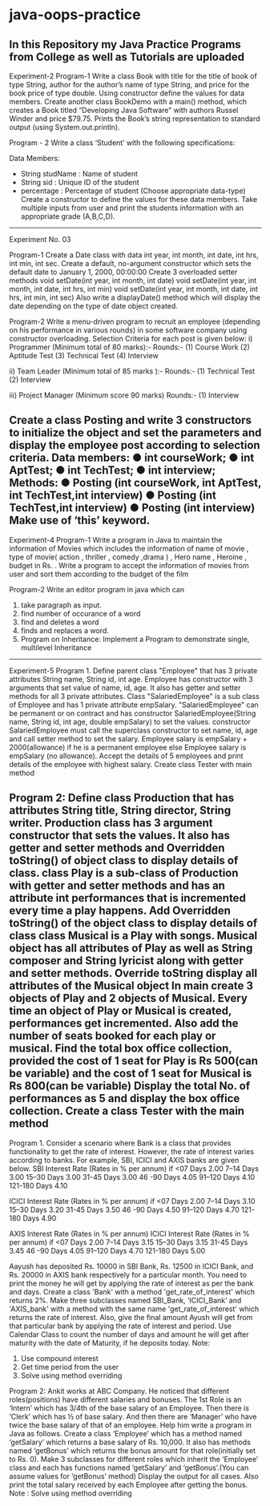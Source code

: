 # java-oops-practice
In this Repository my Java Practice Programs from College as well as Tutorials are uploaded 
------------------------------------------------------------------------------------------------------------------------------------------------------------------------------------------------------------------------------------------------------------------------------------------------------------------------------------------------------------------------------------------------------------------------------------------------------------------------------------------------------

Experiment-2
Program-1
Write a class Book with title for the title of book of type String, author for the author’s name of type String, and price for the book price of type double. Using constructor define the values for data members. Create another class BookDemo with a main() method, which creates a Book titled “Developing Java Software” with authors Russel Winder and price $79.75. Prints the Book’s string representation to standard output (using System.out.println).

Program - 2
Write a class ‘Student’ with the following specifications:

Data Members:
- String studName : Name of student
- String sid : Unique ID of the student
- percentage : Percentage of student (Choose appropriate data-type)
Create a constructor to define the values for these data members. Take multiple inputs from user and print the students information with an appropriate grade (A,B,C,D).
------------------------------------------------------------------------------------------------------------------------------------------------------------------------------------------------------------------------------------------------------------------------------------------------------------------------------------------------------------------------------------------------------------------------------------------------------------------------------------------------------

Experiment No. 03

Program-1
Create a Date class with data int year, int month, int date,  int hrs, int min, int sec. Create a default, no-argument constructor which sets the default date to January 1, 2000, 00:00:00 Create 3 overloaded setter methods 
void setDate(int year, int month, int date)
void setDate(int year, int month, int date, int hrs, int min)
void setDate(int year, int month, int date, int hrs, int min, int sec)
Also write a displayDate() method which will display the date depending on the type of date object created.

Program-2
Write a menu-driven program to recruit an employee (depending on his performance in various rounds) in some software company using constructor overloading.
Selection Criteria for each post is given below:
i) Programmer (Minimum total of 80 marks):-
Rounds:-
(1) Course Work
(2) Aptitude Test
(3) Technical Test
(4) Interview

ii) Team Leader (Minimum total of 85 marks ):-
Rounds:-
(1) Technical Test
(2) Interview

iii) Project Manager (Minimum score 90 marks)
Rounds:-
(1) Interview

Create a class Posting and write 3 constructors to initialize the object and set the parameters
and display the employee post according to selection criteria.
Data members:
● int courseWork;
● int AptTest;
● int TechTest;
● int interview;
Methods:
● Posting (int courseWork, int AptTest, int TechTest,int interview)
● Posting (int TechTest,int interview)
● Posting (int interview)
Make use of ‘this’ keyword.
------------------------------------------------------------------------------------------------------------------------------------------------------------------------------------------------------------------------------------------------------------------------------------------------------------------------------------------------------------------------------------------------------------------------------------------------------------------------------------------------------

Experiment-4
Program-1
Write a program in Java to maintain the information of Movies which includes the information of name of movie , type of movie( action , thriller , comedy ,drama ) , Hero name , Heroine , budget in Rs. . Write a program to accept the information of movies from user and sort them according to the budget of the film

Program-2
Write an editor program in java which can
1. take paragraph as input.
2. find number of occurance of a word
3. find and deletes a word
4. finds and replaces a word.
5.  Program on Inheritance: Implement a Program to demonstrate single, multilevel Inheritance
------------------------------------------------------------------------------------------------------------------------------------------------------------------------------------------------------------------------------------------------------------------------------------------------------------------------------------------------------------------------------------------------------------------------------------------------------------------------------------------------------

Experiment-5
Program 1. Define parent class "Employee" that has 3 private attributes String name, String id, int age.
Employee has constructor with 3 arguments that set value of name, id, age. It also has getter and setter methods for all 3 private attributes.
Class "SalariedEmployee" is a sub class of Employee and has 1 private attribute empSalary. "SalariedEmployee" can be permanent or on contract and has constructor SalariedEmployee(String name, String id, int age, double empSalary) to set the values.
constructor SalariedEmployee must call the superclass constructor to set name, id, age and call setter method to set the salary.
Employee salary is empSalary + 2000(allowance) if he is a permanent employee else Employee salary is empSalary (no allowance).
Accept the details of 5 employees and print details of the employee with highest salary.
Create class Tester with main method

Program 2: Define class Production that has attributes String title, String director, String writer. Production class has 3 argument constructor that sets the values. It also has getter and setter methods and Overridden toString() of object class  to display details of class.
class Play is a sub-class of Production with getter and setter methods and has an attribute int performances that is incremented every time a play happens. Add Overridden toString() of the object class to display details of class
class Musical is a Play with songs. Musical object has all attributes of Play as well as String composer and String lyricist along with getter and setter methods. Override toString display all attributes of the Musical object
In main create 3 objects of Play and 2 objects of Musical. Every time an object of Play or Musical is created, performances get incremented.  Also add the number of seats booked for each play or musical.
Find the total box office collection, provided the cost of 1 seat for Play is Rs 500(can be variable) and the cost of 1 seat for Musical is Rs 800(can be variable)
Display the total No. of performances as 5 and display the box office collection.
Create a class Tester with the main method
------------------------------------------------------------------------------------------------------------------------------------------------------------------------------------------------------------------------------------------------------------------------------------------------------------------------------------------------------------------------------------------------------------------------------------------------------------------------------------------------------
Program 1.  Consider a scenario where Bank is a class that provides functionality to get the rate of interest. However, the rate of interest varies according to banks. For example, SBI, ICICI and AXIS banks are given below.
SBI  Interest Rate (Rates in % per annum)
  if <07 Days 2.00
    7–14 Days 3.00
   15–30 Days 3.00
   31-45 Days 3.00
  46 -90 Days 4.05
  91–120 Days 4.10
121-180 Days  4.10

ICICI  Interest Rate (Rates in % per annum)
if <07 Days 2.00
    7–14 Days 3.10
   15–30 Days 3.20
   31-45 Days 3.50
  46 -90 Days 4.50
  91–120 Days 4.70
121-180 Days  4.90

AXIS Interest Rate (Rates in % per annum)
ICICI  Interest Rate (Rates in % per annum)
if <07 Days 2.00
    7–14 Days 3.15
   15–30 Days 3.15
   31-45 Days 3.45
  46 -90 Days 4.05
  91–120 Days 4.70
121-180 Days  5.00

Aayush has deposited Rs. 10000 in SBI Bank,  Rs. 12500 in ICICI Bank, and Rs. 20000 in AXIS bank respectively for a particular month.
You need to print the money he will get by applying the rate of interest as per the bank and days.
Create a class 'Bank' with a method 'get_rate_of_interest' which returns 2%.
Make three subclasses named  SBI_Bank, ‘ICICI_Bank’ and 'AXIS_bank' with a method with the same name 'get_rate_of_interest' which returns the rate of interest.
Also, give the final amount Ayush will get from that particular bank by applying the rate of interest and period. Use Calendar Class to count the number of days and amount he will get after maturity with the date of Maturity, if he deposits today.
Note:
1.  Use compound interest
2. Get time period from the user
3. Solve using method overriding

Program 2: Ankit works at ABC Company. He noticed that different roles(positions) have different salaries and bonuses. The 1st Role is an ‘Intern’ which has 3/4th of the base salary of an Employee.  Then there is ‘Clerk’ which has ½ of base salary. And then there are ‘Manager’ who have twice the base salary of that of an employee. Help him write a program in Java as follows.
Create a class ‘Employee’ which has a method named ‘getSalary’ which returns a base salary of Rs. 10,000. It also has methods named ‘getBonus’ which returns the bonus amount for that role(initially set to Rs. 0). 
Make 3 subclasses for different roles which inherit the ‘Employee’ class and each has functions named ‘getSalary’ and ‘getBonus’.(You can assume values for ‘getBonus’ method)
Display the output for all cases. Also print the total salary received by each Employee after getting the bonus.
Note : Solve using method overriding
